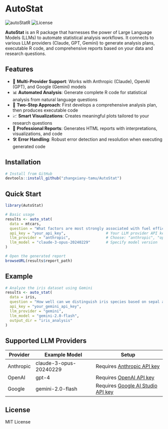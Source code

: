 # AutoStat

![autoStatR](https://img.shields.io/badge/R-AutoStat-blue)
![License](https://img.shields.io/badge/license-MIT-green)

**AutoStat** is an R package that harnesses the power of Large Language Models (LLMs) to automate statistical analysis workflows. It connects to various LLM providers (Claude, GPT, Gemini) to generate analysis plans, executable R code, and comprehensive reports based on your data and research questions.

## Features

- 🔄 **Multi-Provider Support**: Works with Anthropic (Claude), OpenAI (GPT), and Google (Gemini) models
- 📊 **Automated Analysis**: Generate complete R code for statistical analysis from natural language questions
- 📝 **Two-Step Approach**: First develops a comprehensive analysis plan, then produces executable code
- 📈 **Smart Visualizations**: Creates meaningful plots tailored to your research questions
- 📑 **Professional Reports**: Generates HTML reports with interpretations, visualizations, and code
- 🛠️ **Error Handling**: Robust error detection and resolution when executing generated code

## Installation

```r
# Install from GitHub
devtools::install_github("zhangxiany-tamu/AutoStat")
```

## Quick Start

```r
library(AutoStat)

# Basic usage
results <- auto_stat(
  data = mtcars,
  question = "What factors are most strongly associated with fuel efficiency (mpg)?",
  api_key = "your_api_key",                  # Your LLM provider API key
  llm_provider = "anthropic",                # Choose: "anthropic", "openai", or "gemini"
  llm_model = "claude-3-opus-20240229"       # Specify model version
)

# Open the generated report
browseURL(results$report_path)
```

## Example

```r
# Analyze the iris dataset using Gemini
results <- auto_stat(
  data = iris,
  question = "How well can we distinguish iris species based on sepal and petal measurements?",
  api_key = "your_gemini_api_key",
  llm_provider = "gemini",
  llm_model = "gemini-2.0-flash",
  output_dir = "iris_analysis"
)
```

## Supported LLM Providers

Provider | Example Model | Setup
---------|---------------|------
Anthropic | claude-3-opus-20240229 | Requires [Anthropic API key](https://console.anthropic.com/)
OpenAI | gpt-4 | Requires [OpenAI API key](https://platform.openai.com/)
Google | gemini-2.0-flash | Requires [Google AI Studio API key](https://ai.google.dev/)

## License

MIT License
